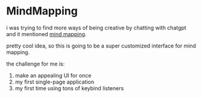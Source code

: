 # MindMapping

i was trying to find more ways of being creative by chatting with chatgpt and it mentioned [mind mapping](https://wikipedia.org/wiki/Mind_map).

pretty cool idea, so this is going to be a super customized interface for mind mapping.

the challenge for me is:
1) make an appealing UI for once
2) my first single-page application
3) my first time using tons of keybind listeners
